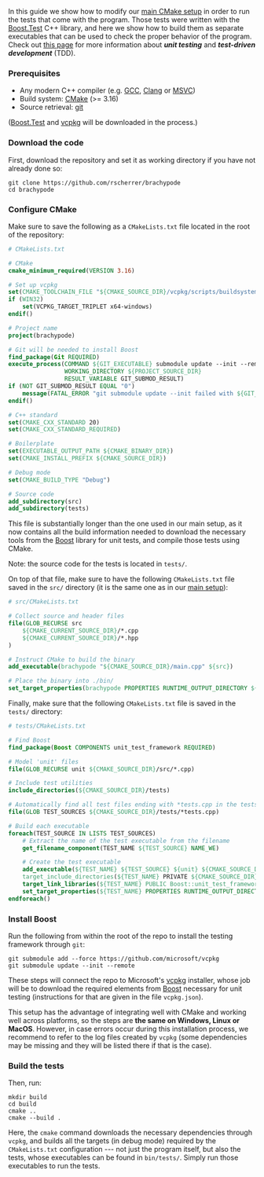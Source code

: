 In this guide we show how to modify our [main CMake setup](SETUP.md) in order to run the tests that come with the program. Those tests were written with the [Boost.Test](https://www.boost.org/doc/libs/1_86_0/libs/test/doc/html/index.html) C++ library, and here we show how to build them as separate executables that can be used to check the proper behavior of the program. Check out [this page](https://en.wikipedia.org/wiki/Test-driven_development) for more information about **_unit testing_** and **_test-driven development_** (TDD).

### Prerequisites

- Any modern C++ compiler (e.g. [GCC](https://gcc.gnu.org/), [Clang](https://clang.llvm.org/) or [MSVC](https://visualstudio.microsoft.com/vs/features/cplusplus/))
- Build system: [CMake](https://cmake.org/) (>= 3.16)
- Source retrieval: [git](https://git-scm.com/)

([Boost.Test](https://www.boost.org/doc/libs/1_86_0/libs/test/doc/html/index.html) and [vcpkg](https://vcpkg.io/) will be downloaded in the process.)

### Download the code 

First, download the repository and set it as working directory if you have not already done so:

```shell
git clone https://github.com/rscherrer/brachypode
cd brachypode
```

### Configure CMake

Make sure to save the following as a `CMakeLists.txt` file located in the root of the repository:

```cmake
# CMakeLists.txt

# CMake
cmake_minimum_required(VERSION 3.16)

# Set up vcpkg
set(CMAKE_TOOLCHAIN_FILE "${CMAKE_SOURCE_DIR}/vcpkg/scripts/buildsystems/vcpkg.cmake")
if (WIN32)
    set(VCPKG_TARGET_TRIPLET x64-windows)
endif()

# Project name
project(brachypode)

# Git will be needed to install Boost
find_package(Git REQUIRED)
execute_process(COMMAND ${GIT_EXECUTABLE} submodule update --init --remote
                WORKING_DIRECTORY ${PROJECT_SOURCE_DIR}
                RESULT_VARIABLE GIT_SUBMOD_RESULT)
if (NOT GIT_SUBMOD_RESULT EQUAL "0")
    message(FATAL_ERROR "git submodule update --init failed with ${GIT_SUBMOD_RESULT}, please checkout submodules")
endif()

# C++ standard
set(CMAKE_CXX_STANDARD 20)
set(CMAKE_CXX_STANDARD_REQUIRED)

# Boilerplate
set(EXECUTABLE_OUTPUT_PATH ${CMAKE_BINARY_DIR})
set(CMAKE_INSTALL_PREFIX ${CMAKE_SOURCE_DIR})

# Debug mode
set(CMAKE_BUILD_TYPE "Debug")

# Source code
add_subdirectory(src)
add_subdirectory(tests)
```

This file is substantially longer than the one used in our main setup, as it now contains all the build information needed to download the necessary tools from the [Boost](https://www.boost.org/) library for unit tests, and compile those tests using CMake. 

Note: the source code for the tests is located in `tests/`.

On top of that file, make sure to have the following `CMakeLists.txt` file saved in the `src/` directory (it is the same one as in our [main setup](SETUP.md)):

```cmake
# src/CMakeLists.txt

# Collect source and header files
file(GLOB_RECURSE src 
    ${CMAKE_CURRENT_SOURCE_DIR}/*.cpp 
    ${CMAKE_CURRENT_SOURCE_DIR}/*.hpp
)

# Instruct CMake to build the binary
add_executable(brachypode "${CMAKE_SOURCE_DIR}/main.cpp" ${src})

# Place the binary into ./bin/
set_target_properties(brachypode PROPERTIES RUNTIME_OUTPUT_DIRECTORY ${CMAKE_SOURCE_DIR}/bin/$<0:>)
```

Finally, make sure that the following `CMakeLists.txt` file is saved in the `tests/` directory:

```cmake
# tests/CMakeLists.txt

# Find Boost
find_package(Boost COMPONENTS unit_test_framework REQUIRED)

# Model 'unit' files
file(GLOB_RECURSE unit ${CMAKE_SOURCE_DIR}/src/*.cpp)

# Include test utilities
include_directories(${CMAKE_SOURCE_DIR}/tests)

# Automatically find all test files ending with *tests.cpp in the tests directory
file(GLOB TEST_SOURCES ${CMAKE_SOURCE_DIR}/tests/*tests.cpp)

# Build each executable
foreach(TEST_SOURCE IN LISTS TEST_SOURCES)
    # Extract the name of the test executable from the filename
    get_filename_component(TEST_NAME ${TEST_SOURCE} NAME_WE)

    # Create the test executable
    add_executable(${TEST_NAME} ${TEST_SOURCE} ${unit} ${CMAKE_SOURCE_DIR}/tests/testutils.cpp)
    target_include_directories(${TEST_NAME} PRIVATE ${CMAKE_SOURCE_DIR} ${CMAKE_SOURCE_DIR}/tests)
    target_link_libraries(${TEST_NAME} PUBLIC Boost::unit_test_framework)
    set_target_properties(${TEST_NAME} PROPERTIES RUNTIME_OUTPUT_DIRECTORY ${CMAKE_SOURCE_DIR}/bin/tests/$<0:>)
endforeach()
```

### Install Boost

Run the following from within the root of the repo to install the testing framework through `git`:

```shell
git submodule add --force https://github.com/microsoft/vcpkg
git submodule update --init --remote
```

These steps will connect the repo to Microsoft's [vcpkg](https://vcpkg.io/) installer, whose job will be to download the required elements from [Boost](https://www.boost.org/) necessary for unit testing (instructions for that are given in the file `vcpkg.json`). 

This setup has the advantage of integrating well with CMake and working well across platforms, so the steps are **the same on Windows, Linux or MacOS**. However, in case errors occur during this installation process, we recommend to refer to the log files created by `vcpkg` (some dependencies may be missing and they will be listed there if that is the case).

### Build the tests

Then, run:

```shell
mkdir build
cd build
cmake ..
cmake --build .
```

Here, the `cmake` command downloads the necessary dependencies through `vcpkg`, and builds all the targets (in debug mode) required by the `CMakeLists.txt` configuration --- not just the program itself, but also the tests, whose executables can be found in `bin/tests/`. Simply run those executables to run the tests. 

